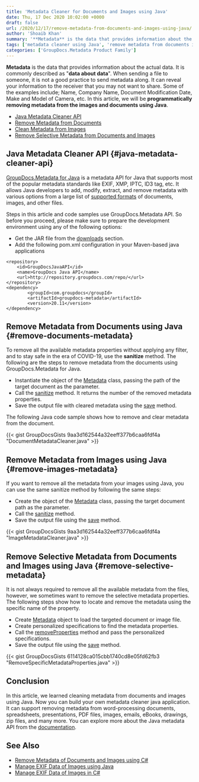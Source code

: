 ```yaml
---
title: 'Metadata Cleaner for Documents and Images using Java'
date: Thu, 17 Dec 2020 10:02:00 +0000
draft: false
url: /2020/12/17/remove-metadata-from-documents-and-images-using-java/
author: 'Shoaib Khan'
summary: '**Metadata** is the data that provides information about the actual data. It is commonly described as "**data about data**". When sending a file to someone, it is not a good practice to send metadata along. It can reveal your information to the receiver that you may not want to share. Some of the examples include; Name, Company Name, Document Modification Date, Make and Model of Camera, etc. In this article, we will be **programmatically removing metadata from the images and documents using Java**.'
tags: ['metadata cleaner using Java', 'remove metadata from documents in Java', 'remove metadata from images in Java', 'remove metadata using Java']
categories: ['GroupDocs.Metadata Product Family']
---
```


**Metadata** is the data that provides information about the actual data. It is commonly described as "**data about data**". When sending a file to someone, it is not a good practice to send metadata along. It can reveal your information to the receiver that you may not want to share. Some of the examples include; Name, Company Name, Document Modification Date, Make and Model of Camera, etc. In this article, we will be **programmatically removing metadata from the images and documents using Java**.

*   [Java Metadata Cleaner API][1]
*   [Remove Metadata from Documents][2]
*   [Clean Metadata from Images][3]
*   [Remove Selective Metadata from Documents and Images][4]

## Java Metadata Cleaner API {#java-metadata-cleaner-api}

[GroupDocs.Metadata for Java][5] is a metadata API for Java that supports most of the popular metadata standards like EXIF, XMP, IPTC, ID3 tag, etc. It allows Java developers to add, modify, extract, and remove metadata with various options from a large list of [supported formats][6] of documents, images, and other files.

Steps in this article and code samples use GroupDocs.Metadata API. So before you proceed, please make sure to prepare the development environment using any of the following options:

*   Get the JAR file from the [downloads][7] section.
*   Add the following pom.xml configuration in your Maven-based java applications

```
<repository>
	<id>GroupDocsJavaAPI</id>
	<name>GroupDocs Java API</name>
	<url>http://repository.groupdocs.com/repo/</url>
</repository>
<dependency>
        <groupId>com.groupdocs</groupId>
        <artifactId>groupdocs-metadata</artifactId>
        <version>20.11</version> 
</dependency>
```

## Remove Metadata from Documents using Java {#remove-documents-metadata}

To remove all the available metadata properties without applying any filter, and to stay safe in the era of COVID-19, use the **sanitize** method. The following are the steps to remove metadata from the documents using GroupDocs.Metadata for Java.

*   Instantiate the object of the [Metadata][8] class, passing the path of the target document as the parameter.
*   Call the [sanitize][9] method. It returns the number of the removed metadata properties.
*   Save the output file with cleared metadata using the [save][10] method.

The following Java code sample shows how to remove and clear metadata from the document.

{{< gist GroupDocsGists 9aa3d162544a32eeff377b6caa6fdf4a "DocumentMetadataCleaner.java" >}}

## Remove Metadata from Images using Java {#remove-images-metadata}

If you want to remove all the metadata from your images using Java, you can use the same sanitize method by following the same steps:

*   Create the object of the [Metadata][11] class, passing the target document path as the parameter.
*   Call the [sanitize][12] method.
*   Save the output file using the [save][13] method.

{{< gist GroupDocsGists 9aa3d162544a32eeff377b6caa6fdf4a "ImageMetadataCleaner.java" >}}

## Remove Selective Metadata from Documents and Images using Java {#remove-selective-metadata}

It is not always required to remove all the available metadata from the files, however, we sometimes want to remove the selective metadata properties. The following steps show how to locate and remove the metadata using the specific name of the property.

*   Create [Metadata][14] object to load the targeted document or image file.
*   Create personalized specifications to find the metadata properties.
*   Call the [removeProperties][15] method and pass the personalized specifications.
*   Save the output file using the [save][16] method.

{{< gist GroupDocsGists 6114128ca015cbb1740cd8e05fd62fb3 "RemoveSpecificMetadataProperties.java" >}}

## Conclusion

In this article, we learned cleaning metadata from documents and images using Java. Now you can build your own metadata cleaner java application. It can support removing metadata from word-processing documents, spreadsheets, presentations, PDF files, images, emails, eBooks, drawings, zip files, and many more. You can explore more about the Java metadata API from the [documentation][17].

## See Also

*   [Remove Metadata of Documents and Images using C#][18]
*   [Manage EXIF Data of Images using Java][19]
*   [Manage EXIF Data of Images in C#][20]







[1]: #java-metadata-cleaner-api
[2]: #remove-documents-metadata
[3]: #remove-images-metadata
[4]: #remove-selective-metadata
[5]: https://products.groupdocs.com/metadata/java
[6]: https://docs.groupdocs.com/metadata/java/supported-document-formats/
[7]: https://downloads.groupdocs.com/metadata/java
[8]: https://apireference.groupdocs.com/metadata/java/com.groupdocs.metadata/Metadata
[9]: https://apireference.groupdocs.com/metadata/java/com.groupdocs.metadata/Metadata#sanitize()
[10]: https://apireference.groupdocs.com/metadata/java/com.groupdocs.metadata/Metadata#save(java.lang.String)
[11]: https://apireference.groupdocs.com/metadata/java/com.groupdocs.metadata/Metadata
[12]: https://apireference.groupdocs.com/metadata/java/com.groupdocs.metadata/Metadata#sanitize()
[13]: https://apireference.groupdocs.com/metadata/java/com.groupdocs.metadata/Metadata#save(java.lang.String)
[14]: https://apireference.groupdocs.com/metadata/java/com.groupdocs.metadata/Metadata
[15]: https://apireference.groupdocs.com/metadata/java/com.groupdocs.metadata/Metadata#removeProperties(com.groupdocs.metadata.search.Specification)
[16]: https://apireference.groupdocs.com/metadata/java/com.groupdocs.metadata/Metadata#save(java.lang.String)
[17]: https://docs.groupdocs.com/metadata/java/
[18]: https://blog.groupdocs.com/2020/12/29/remove-metadata-of-documents-and-images-using-csharp/
[19]: https://blog.groupdocs.com/2020/05/12/handle-exif-data-of-jpg-png-webp-images-in-java/
[20]: https://blog.groupdocs.com/2020/05/13/manage-exif-data-in-csharp-net-for-jpeg-png-tiff-webp-images/


